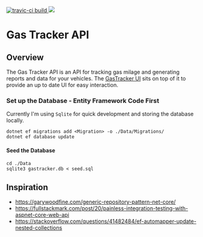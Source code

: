 <a href="#travis-badge">
    <img alt="travic-ci build" src="https://travis-ci.com/grahamcrackers/FuelTracker.svg?branch=master">
</a>
<a href="https://codecov.io/gh/grahamcrackers/FuelTracker">
  <img src="https://codecov.io/gh/grahamcrackers/FuelTracker/branch/master/graph/badge.svg" />
</a>

# Gas Tracker API

## Overview

The Gas Tracker API is an API for tracking gas milage and generating reports and data for your vehicles. The [GasTracker UI](https://github.com/grahamcrackers/gas-tracker-ui) sits on top of it to provide an up to date UI for easy interaction.

### Set up the Database - Entity Framework Code First

Currently I'm using `Sqlite` for quick development and storing the database locally.

```
dotnet ef migrations add <Migration> -o ./Data/Migrations/
dotnet ef database update
```

#### Seed the Database

```
cd ./Data
sqlite3 gastracker.db < seed.sql
```

## Inspiration

- https://garywoodfine.com/generic-repository-pattern-net-core/
- https://fullstackmark.com/post/20/painless-integration-testing-with-aspnet-core-web-api
- https://stackoverflow.com/questions/41482484/ef-automapper-update-nested-collections
